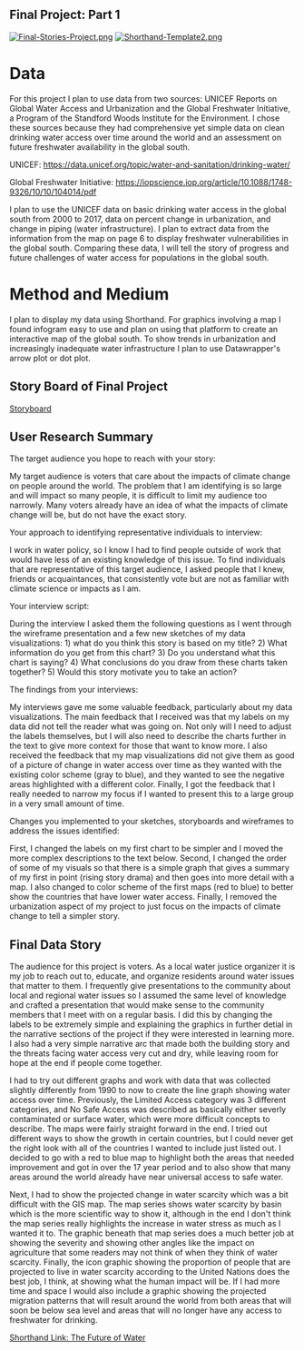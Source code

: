 ## Final Project: Part 1

[![Final-Stories-Project.png](https://i.postimg.cc/LstDG8nb/Final-Stories-Project.png)](https://postimg.cc/KKYtMF7P)
[![Shorthand-Template2.png](https://i.postimg.cc/yNq9CMrc/Shorthand-Template2.png)](https://postimg.cc/dhBD8xFV)

# Data

For this project I plan to use data from two sources: UNICEF Reports on Global Water Access and Urbanization and the Global Freshwater Initiative, a Program of the Standford Woods Institute for the Environment. I chose these sources because they had comprehensive yet simple data on clean drinking water access over time around the world and an assessment on future freshwater availability in the global south.

UNICEF: https://data.unicef.org/topic/water-and-sanitation/drinking-water/

Global Freshwater Initiative: https://iopscience.iop.org/article/10.1088/1748-9326/10/10/104014/pdf

I plan to use the UNICEF data on basic drinking water access in the global south from 2000 to 2017, data on percent change in urbanization, and change in piping (water infrastructure). I plan to extract data from the information from the map on page 6 to display freshwater vulnerabilities in the global south. Comparing these data, I will tell the story of progress and future challenges of water access for populations in the global south. 

# Method and Medium

I plan to display my data using Shorthand. For graphics involving a map I found infogram easy to use and plan on using that platform to create an interactive map of the global south. To show trends in urbanization and increasingly inadequate water infrastructure I plan to use Datawrapper's arrow plot or dot plot. 


## Story Board of Final Project 

[Storyboard](https://balsamiq.cloud/sd9kvx4/pyqe8gp/rFD16?f=N4IgUiBcCMA0IDkpxAYWfAMhkAhHAsjgFo4DSUA2gLoC%2BQA%3D)


## User Research Summary

The target audience you hope to reach with your story:

My target audience is voters that care about the impacts of climate change on people around the world. The problem that I am identifying is so large and will impact so many people, it is difficult to limit my audience too narrowly. Many voters already have an idea of what the impacts of climate change will be, but do not have the exact story. 

Your approach to identifying representative individuals to interview:

I work in water policy, so I know I had to find people outside of work that would have less of an existing knowledge of this issue. To find individuals that are representative of this target audience, I asked people that I knew, friends or acquaintances, that consistently vote but are not as familiar with climate science or impacts as I am. 

Your interview script:

During the interview I asked them the following questions as I went through the wireframe presentation and a few new sketches of my data visualizations: 1) what do you think this story is based on my title? 2) What information do you get from this chart? 3) Do you understand what this chart is saying? 4) What conclusions do you draw from these charts taken together? 5) Would this story motivate you to take an action?

The findings from your interviews:

My interviews gave me some valuable feedback, particularly about my data visualizations. The main feedback that I received was that my labels on my data did not tell the reader what was going on. Not only will I need to adjust the labels themselves, but I will also need to describe the charts further in the text to give more context for those that want to know more. I also received the feedback that my map visualizations did not give them as good of a picture of change in water access over time as they wanted with the existing color scheme (gray to blue), and they wanted to see the negative areas highlighted with a different color. Finally, I got the feedback that I really needed to narrow my focus if I wanted to present this to a large group in a very small amount of time. 

Changes you implemented to your sketches, storyboards and wireframes to address the issues identified:

First, I changed the labels on my first chart to be simpler and I moved the more complex descriptions to the text below. Second, I changed the order of some of my visuals so that there is a simple graph that gives a summary of my first in point (rising story drama) and then goes into more detail with a map. I also changed to color scheme of the first maps (red to blue) to better show the countries that have lower water access. Finally, I removed the urbanization aspect of my project to just focus on the impacts of climate change to tell a simpler story.  


## Final Data Story

The audience for this project is voters. As a local water justice organizer it is my job to reach out to, educate, and organize residents around water issues that matter to them. I frequently give presentations to the community about local and regional water issues so I assumed the same level of knowledge and crafted a presentation that would make sense to the community members that I meet with on a regular basis. I did this by changing the labels to be extremely simple and explaining the graphics in further detial in the narrative sections of the project if they were interested in learning more. I also had a very simple narrative arc that made both the building story and the threats facing water access very cut and dry, while leaving room for hope at the end if people come together. 

I had to try out different graphs and work with data that was collected slightly differently from 1990 to now to create the line graph showing water access over time. Previously, the Limited Access category was 3 different categories, and No Safe Access was described as basically either severly contaminated or surface water, which were more difficult concepts to describe. The maps were fairly straight forward in the end. I tried out different ways to show the growth in certain countries, but I could never get the right look with all of the countries I wanted to include just listed out. I decided to go with a red to blue map to highlight both the areas that needed improvement and got in over the 17 year period and to also show that many areas around the world already have near universal access to safe water. 

Next, I had to show the projected change in water scarcity which was a bit difficult with the GIS map. The map series shows water scarcity by basin which is the more scientific way to show it, although in the end I don't think the map series really highlights the increase in water stress as much as I wanted it to. The graphic beneath that map series does a much better job at showing the severity and showing other angles like the impact on agriculture that some readers may not think of when they think of water scarcity. Finally, the icon graphic showing the proportion of people that are projected to live in water scarcity according to the United Nations does the best job, I think, at showing what the human impact will be. If I had more time and space I would also include a graphic showing the projected migration patterns that will result around the world from both areas that will soon be below sea level and areas that will no longer have any access to freshwater for drinking. 

[Shorthand Link: The Future of Water](https://carnegiemellon.shorthandstories.com/futureofwater/index.html)

